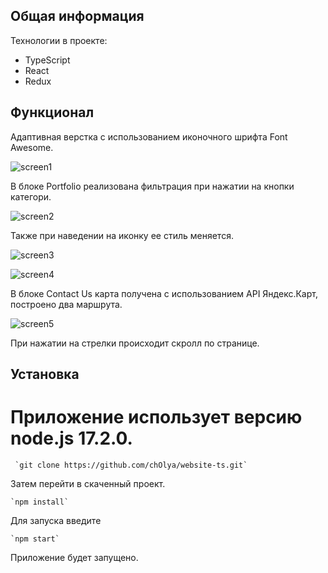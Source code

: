 ## Общая информация 

Технологии в проекте: 
* TypeScript 
* React
* Redux

##  Функционал

Адаптивная верстка c использованием иконочного шрифта Font Awesome.

![screen1](https://user-images.githubusercontent.com/79988835/158674886-3c311251-179a-41ea-9fa4-2566b71dc214.jpg)

В блоке Portfolio реализована фильтрация при нажатии на кнопки категори.

![screen2](https://user-images.githubusercontent.com/79988835/158675241-57b5c957-0f71-4ae1-97ff-24700c70b325.jpg)

Также при наведении на иконку ее стиль меняется.

![screen3](https://user-images.githubusercontent.com/79988835/158675358-230c3c9f-f83c-4694-b0fd-3c31e4ae8055.jpg)


![screen4](https://user-images.githubusercontent.com/79988835/158675483-97ab9296-03a0-44a1-873e-25d447bde673.jpg)

В блоке Contact Us карта получена с использованием API Яндекс.Карт, построено два маршрута.

![screen5](https://user-images.githubusercontent.com/79988835/158675552-8835a63f-a796-4a1a-8ab8-5d5d3ef3067a.jpg)

 При нажатии на стрелки происходит скролл по странице.
 
## Установка

# Приложение использует версию node.js 17.2.0.
```
 `git clone https://github.com/chOlya/website-ts.git`
```
Затем перейти в скаченный проект.
```
`npm install`
```
Для запуска введите 
```
`npm start`
```
Приложение будет запущено.